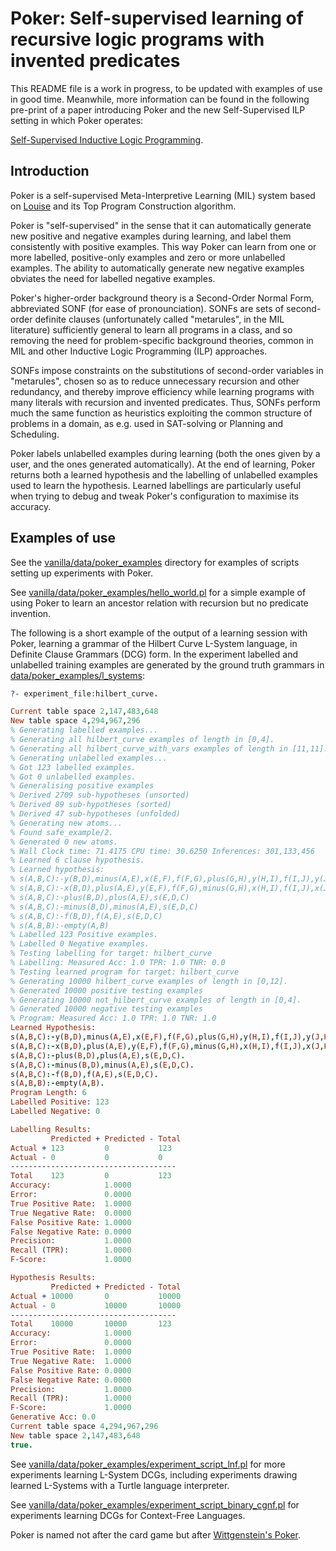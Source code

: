 Poker: Self-supervised learning of recursive logic programs with invented predicates  
====================================================================================

This README file is a work in progress, to be updated with examples of use in
good time. Meanwhile, more information can be found in the following pre-print
of a paper introducing Poker and the new Self-Supervised ILP setting in which
Poker operates: 

[Self-Supervised Inductive Logic Programming](https://arxiv.org/abs/2507.16405). 


Introduction
------------

Poker is a self-supervised Meta-Interpretive Learning (MIL) system based on
[Louise](https://github.com/stassa/vanilla/tree/master/lib/louise) and its Top
Program Construction algorithm.

Poker is "self-supervised" in the sense that it can automatically generate new
positive and negative examples during learning, and label them consistently with
positive examples. This way Poker can learn from one or more labelled,
positive-only examples and zero or more unlabelled examples. The ability to
automatically generate new negative examples obviates the need for labelled
negative examples.

Poker's higher-order background theory is a Second-Order Normal Form,
abbreviated SONF (for ease of pronounciation). SONFs are sets of second-order
definite clauses (unfortunately called "metarules", in the MIL literature)
sufficiently general to learn all programs in a class, and so removing the need
for problem-specific background theories, common in MIL and other Inductive
Logic Programming (ILP) approaches.

SONFs impose constraints on the substitutions of second-order variables in
"metarules", chosen so as to reduce unnecessary recursion and other redundancy,
and thereby improve efficiency while learning programs with many literals with
recursion and invented predicates. Thus, SONFs perform much the same function as
heuristics exploiting the common structure of problems in a domain, as e.g. used
in SAT-solving or Planning and Scheduling.

Poker labels unlabelled examples during learning (both the ones given by a user,
and the ones generated automatically). At the end of learning, Poker returns
both a learned hypothesis and the labelling of unlabelled examples used to learn
the hypothesis. Learned labellings are particularly useful when trying to debug
and tweak Poker's configuration to maximise its accuracy.


Examples of use
---------------

See the [vanilla/data/poker_examples](../../data/poker_examples) directory for
examples of scripts setting up experiments with Poker.

See
[vanilla/data/poker_examples/hello_world.pl](../../data/poker_examples/hello_world_poker.pl)
for a simple example of using Poker to learn an ancestor relation with recursion
but no predicate invention.

The following is a short example of the output of a learning session with Poker,
learning a grammar of the Hilbert Curve L-System language, in Definite Clause
Grammars (DCG) form. In the experiment labelled and unlabelled training examples
are generated by the ground truth grammars in
[data/poker_examples/l_systems](../../data/poker_examples/l_systems.pl):

```prolog
?- experiment_file:hilbert_curve.

Current table space 2,147,483,648
New table space 4,294,967,296
% Generating labelled examples...
% Generating all hilbert_curve examples of length in [0,4].
% Generating all hilbert_curve_with_vars examples of length in [11,11].
% Generating unlabelled examples...
% Got 123 labelled examples.
% Got 0 unlabelled examples.
% Generalising positive examples
% Derived 2709 sub-hypotheses (unsorted)
% Derived 89 sub-hypotheses (sorted)
% Derived 47 sub-hypotheses (unfolded)
% Generating new atoms...
% Found safe_example/2.
% Generated 0 new atoms.
% Wall Clock time: 71.4175 CPU time: 30.6250 Inferences: 301,133,456
% Learned 6 clause hypothesis.
% Learned hypothesis:
% s(A,B,C):-y(B,D),minus(A,E),x(E,F),f(F,G),plus(G,H),y(H,I),f(I,J),y(J,K),plus(K,L),f(L,M),x(M,N),minus(N,O),s(O,D,C)
% s(A,B,C):-x(B,D),plus(A,E),y(E,F),f(F,G),minus(G,H),x(H,I),f(I,J),x(J,K),minus(K,L),f(L,M),y(M,N),plus(N,O),s(O,D,C)
% s(A,B,C):-plus(B,D),plus(A,E),s(E,D,C)
% s(A,B,C):-minus(B,D),minus(A,E),s(E,D,C)
% s(A,B,C):-f(B,D),f(A,E),s(E,D,C)
% s(A,B,B):-empty(A,B)
% Labelled 123 Positive examples.
% Labelled 0 Negative examples.
% Testing labelling for target: hilbert_curve
% Labelling: Measured Acc: 1.0 TPR: 1.0 TNR: 0.0
% Testing learned program for target: hilbert_curve
% Generating 10000 hilbert_curve examples of length in [0,12].
% Generated 10000 positive testing examples
% Generating 10000 not_hilbert_curve examples of length in [0,4].
% Generated 10000 negative testing examples
% Program: Measured Acc: 1.0 TPR: 1.0 TNR: 1.0
Learned Hypothesis:
s(A,B,C):-y(B,D),minus(A,E),x(E,F),f(F,G),plus(G,H),y(H,I),f(I,J),y(J,K),plus(K,L),f(L,M),x(M,N),minus(N,O),s(O,D,C).
s(A,B,C):-x(B,D),plus(A,E),y(E,F),f(F,G),minus(G,H),x(H,I),f(I,J),x(J,K),minus(K,L),f(L,M),y(M,N),plus(N,O),s(O,D,C).
s(A,B,C):-plus(B,D),plus(A,E),s(E,D,C).
s(A,B,C):-minus(B,D),minus(A,E),s(E,D,C).
s(A,B,C):-f(B,D),f(A,E),s(E,D,C).
s(A,B,B):-empty(A,B).
Program Length: 6
Labelled Positive: 123
Labelled Negative: 0

Labelling Results:
         Predicted + Predicted - Total
Actual + 123         0           123
Actual - 0           0           0
-------------------------------------
Total    123         0           123
Accuracy:            1.0000
Error:               0.0000
True Positive Rate:  1.0000
True Negative Rate:  0.0000
False Positive Rate: 1.0000
False Negative Rate: 0.0000
Precision:           1.0000
Recall (TPR):        1.0000
F-Score:             1.0000

Hypothesis Results:
         Predicted + Predicted - Total
Actual + 10000       0           10000
Actual - 0           10000       10000
-------------------------------------
Total    10000       10000       123
Accuracy:            1.0000
Error:               0.0000
True Positive Rate:  1.0000
True Negative Rate:  1.0000
False Positive Rate: 0.0000
False Negative Rate: 0.0000
Precision:           1.0000
Recall (TPR):        1.0000
F-Score:             1.0000
Generative Acc: 0.0
Current table space 4,294,967,296
New table space 2,147,483,648
true.
```

See
[vanilla/data/poker_examples/experiment_script_lnf.pl](../../data/poker_examples/experiment_script_lnf.pl)
for more experiments learning L-System DCGs, including experiments drawing
learned L-Systems with a Turtle language interpreter.

See
[vanilla/data/poker_examples/experiment_script_binary_cgnf.pl](../../data/poker_examples/experiment_script_binary_cgnf.pl)
for experiments learning DCGs for Context-Free Languages.

Poker is named not after the card game but after [Wittgenstein's
Poker](https://en.wikipedia.org/wiki/Wittgenstein%27s_Poker).
